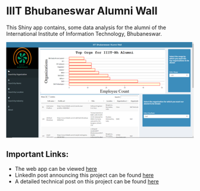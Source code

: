 # IIIT Bhubaneswar Alumni Wall
This Shiny app contains, some data analysis for the alumni of the International Institute of Information Technology, Bhubaneswar.

![Thumbnail](thumbnail.png)

## Important Links: 
  * The web app can be viewed [here](https://studentsofiiitbh.team/alumniwall/)
  * LinkedIn post announcing this project can be found [here](https://www.linkedin.com/posts/saxena-rahul_iiit-bhubaneswar-alumni-wall-activity-6657239186715836416-xXrX)
  * A detailed technical post on this project can be found [here](https://towardsdatascience.com/battling-covid-19-with-data-science-as-a-university-student-ffcb9304b4c?source=friends_link&sk=69e2db76eaa72bb837a2a9b6fa857223)
